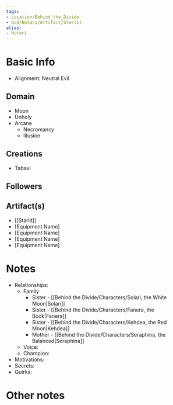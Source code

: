 ```yaml
---
tags:
- Location/Behind_the_Divide
- God/Nutari/Artifact/Starlit
alias:
- Nutari
---
```


# Basic Info
- Alignment: Neutral Evil


## Domain
- Moon
- Unholy
- Arcane
	- Necromancy
	- Illusion

## Creations
- Tabaxi

## Followers


## Artifact(s)
- [[Starlit]]
- [Equipment Name]
- [Equipment Name]
- [Equipment Name]
- [Equipment Name]

# Notes
- Relationships: 
	- Family
		- Sister - [[Behind the Divide/Characters/Solari, the White Moon|Solari]]
		- Sister - [[Behind the Divide/Characters/Fanera, the Book|Fanera]]
		- Sister - [[Behind the Divide/Characters/Kehdea, the Red Moon|Kehdea]]
		- Mother - [[Behind the Divide/Characters/Seraphina, the Balanced|Seraphina]]
	- Voice: 
	- Champion: 
- Motivations: 
- Secrets: 
- Quirks: 

# Other notes